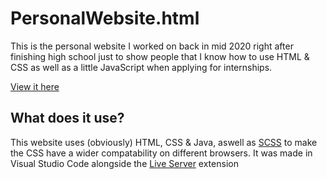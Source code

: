 # PersonalWebsite.html
This is the personal website I worked on back in mid 2020 right after finishing high school just to show people that I know how to use HTML &amp; CSS as well as a little JavaScript when applying for internships.

[View it here](https://finnjwohner.github.io/PersonalWebsite.html/)

## What does it use?
This website uses (obviously) HTML, CSS & Java, aswell as [SCSS](https://sass-lang.com/) to make the CSS have a wider compatability on different browsers. It was made in Visual Studio Code alongside the [Live Server](https://marketplace.visualstudio.com/items?itemName=ritwickdey.LiveServer) extension
